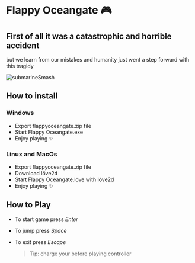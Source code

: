 # Flappy Oceangate 🎮

## First of all it was a catastrophic and horrible accident 
but we learn from our mistakes and humanity just went a step forward with this tragidy


![submarineSmash](https://media2.giphy.com/media/v1.Y2lkPTc5MGI3NjExdmxsdWplcWFyeTdocDV3bHV2bnJ0MXZnNDF2ZTMxZmg3Z2F3ZHN6YiZlcD12MV9pbnRlcm5hbF9naWZfYnlfaWQmY3Q9Zw/zQKwNxzSaUNZm/giphy.gif)


## How to install

### Windows
+ Export flappyoceangate.zip file
+ Start Flappy Oceangate.exe
+ Enjoy playing ✨

### Linux and MacOs
+ Export flappyoceangate.zip file
+ Download löve2d
+ Start Flappy Oceangate.love with löve2d
+ Enjoy playing ✨


## How to Play
+ To start game press *Enter*
+ To jump press *Space*
+ To exit press *Escape*

  
  > Tip: charge your before playing controller


